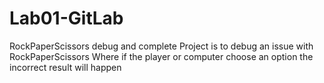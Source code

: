 # Lab01-GitLab
RockPaperScissors debug and complete
Project is to debug an issue with RockPaperScissors
Where if the player or computer choose an option the incorrect result will happen
